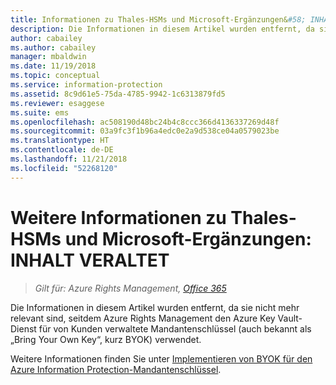 ```yaml
---
title: Informationen zu Thales-HSMs und Microsoft-Ergänzungen&#58; INHALT VERALTET | Azure RMS
description: Die Informationen in diesem Artikel wurden entfernt, da sie nicht mehr relevant sind, seitdem Azure Rights Management den Azure Key Vault-Dienst für von Kunden verwaltete Mandantenschlüssel (auch bekannt als „Bring Your Own Key“, kurz BYOK) verwendet.
author: cabailey
ms.author: cabailey
manager: mbaldwin
ms.date: 11/19/2018
ms.topic: conceptual
ms.service: information-protection
ms.assetid: 8c9d61e5-75da-4785-9942-1c6313879fd5
ms.reviewer: esaggese
ms.suite: ems
ms.openlocfilehash: ac508190d48bc24b4c8ccc366d4136337269d48f
ms.sourcegitcommit: 03a9fc3f1b96a4edc0e2a9d538ce04a0579023be
ms.translationtype: HT
ms.contentlocale: de-DE
ms.lasthandoff: 11/21/2018
ms.locfileid: "52268120"
---
```

# <a name="more-information-about-thales-hsms-and-microsoft-additions-retired-content"></a>Weitere Informationen zu Thales-HSMs und Microsoft-Ergänzungen: INHALT VERALTET

>*Gilt für: Azure Rights Management, [Office 365](http://download.microsoft.com/download/E/C/F/ECF42E71-4EC0-48FF-AA00-577AC14D5B5C/Azure_Information_Protection_licensing_datasheet_EN-US.pdf)*

Die Informationen in diesem Artikel wurden entfernt, da sie nicht mehr relevant sind, seitdem Azure Rights Management den Azure Key Vault-Dienst für von Kunden verwaltete Mandantenschlüssel (auch bekannt als „Bring Your Own Key“, kurz BYOK) verwendet. 

Weitere Informationen finden Sie unter [Implementieren von BYOK für den Azure Information Protection-Mandantenschlüssel](plan-implement-tenant-key.md#implementing-byok-for-your-azure-information-protection-tenant-key).